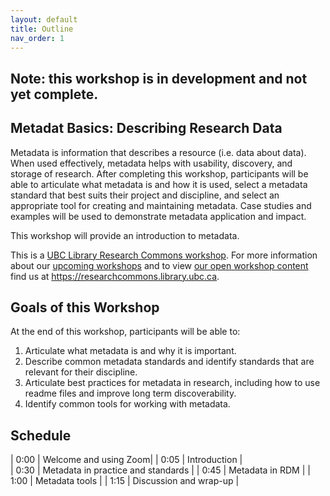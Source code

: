 ```yaml
---
layout: default
title: Outline
nav_order: 1
---
```

## Note: this workshop is in development and not yet complete.

## Metadat Basics: Describing Research Data

Metadata is information that describes a resource (i.e. data about data). When used effectively, metadata helps with usability, discovery, and storage of research. After completing this workshop, participants will be able to articulate what metadata is and how it is used, select a metadata standard that best suits their project and discipline, and select an appropriate tool for creating and maintaining metadata. Case studies and examples will be used to demonstrate metadata application and impact.

This workshop will provide an introduction to metadata.

This is a [UBC Library Research Commons workshop](https://researchcommons.library.ubc.ca). For more information about our [upcoming workshops](https://researchcommons.library.ubc.ca/events/) and to view [our open workshop content](https://researchcommons.library.ubc.ca/oer/) find us at https://researchcommons.library.ubc.ca.

## Goals of this Workshop

At the end of this workshop, participants will be able to:

1. Articulate what metadata is and why it is important.
2. Describe common metadata standards and identify standards that are relevant for their discipline.
3. Articulate best practices for metadata in research, including how to use readme files and improve long term discoverability.
4. Identify common tools for working with metadata.

## Schedule

| 0:00 | Welcome and using Zoom|
| 0:05 | Introduction |  
| 0:30 | Metadata in practice and standards |
| 0:45 | Metadata in RDM |
| 1:00 | Metadata tools |
| 1:15 | Discussion and wrap-up |
